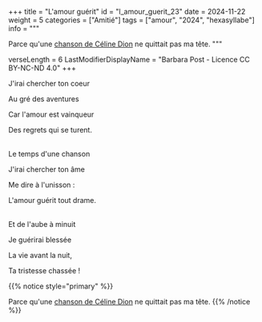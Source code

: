 +++
title = "L'amour guérit"
id = "l_amour_guerit_23"
date = 2024-11-22
weight = 5
categories = ["Amitié"]
tags = ["amour", "2024", "hexasyllabe"]
info = """

Parce qu'une [chanson de Céline Dion](https://www.google.com/search?q=pour+que+tu+m%27aimes+encore) ne quittait pas ma tête.
"""

verseLength = 6
LastModifierDisplayName = "Barbara Post - Licence CC BY-NC-ND 4.0"
+++

J'irai chercher ton coeur

Au gré des aventures

Car l'amour est vainqueur

Des regrets qui se turent.

 \
Le temps d'une chanson

J'irai chercher ton âme

Me dire à l'unisson :

L'amour guérit tout drame.

 \
Et de l'aube à minuit

Je guérirai blessée

La vie avant la nuit,

Ta tristesse chassée !

{{% notice style="primary" %}}

Parce qu'une [chanson de Céline Dion](https://www.google.com/search?q=pour+que+tu+m%27aimes+encore) ne quittait pas ma tête.
{{% /notice %}}
